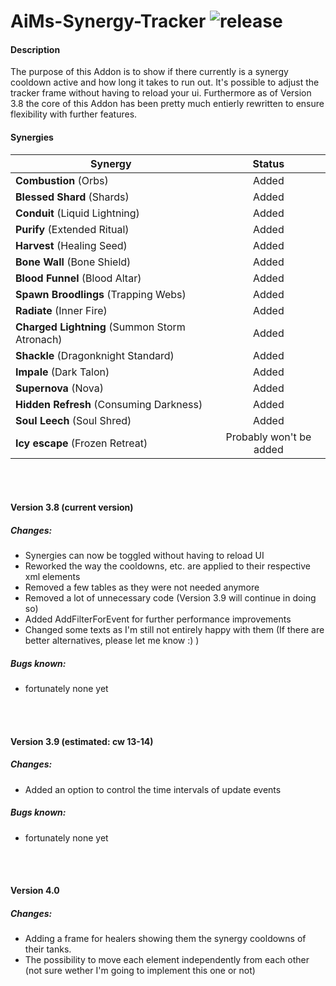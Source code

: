 ﻿# AiMs-Synergy-Tracker ![release](https://img.shields.io/badge/release-v3.8.6-yellow.svg)

#### Description
The purpose of this Addon is to show if there currently is a synergy cooldown active and how long it takes to run out.
It's possible to adjust the tracker frame without having to reload your ui.
Furthermore as of Version 3.8 the core of this Addon has been pretty much entierly rewritten to ensure flexibility with further features.


#### Synergies
| Synergy        | Status       |
| ------------- |:-------------:|
| **Combustion** (Orbs) | Added |
| **Blessed Shard** (Shards) | Added |
| **Conduit** (Liquid Lightning) | Added |
| **Purify** (Extended Ritual) | Added |
| **Harvest** (Healing Seed) | Added |
| **Bone Wall** (Bone Shield) | Added |
| **Blood Funnel** (Blood Altar) | Added |
| **Spawn Broodlings** (Trapping Webs) | Added |
| **Radiate** (Inner Fire) | Added |
| **Charged Lightning** (Summon Storm Atronach) | Added |
| **Shackle** (Dragonknight Standard) | Added |
| **Impale** (Dark Talon) | Added |
| **Supernova** (Nova) | Added |
| **Hidden Refresh** (Consuming Darkness) | Added |
| **Soul Leech** (Soul Shred) | Added |
| **Icy escape** (Frozen Retreat) | Probably won't be added |


<br><br>
#### Version 3.8 (current version)
##### Changes:
- Synergies can now be toggled without having to reload UI
- Reworked the way the cooldowns, etc. are applied to their respective xml elements
- Removed a few tables as they were not needed anymore
- Removed a lot of unnecessary code (Version 3.9 will continue in doing so)
- Added AddFilterForEvent for further performance improvements
- Changed some texts as I'm still not entirely happy with them (If there are better alternatives, please let me know :) )

##### Bugs known:
- fortunately none yet

<br><br>
#### Version 3.9 (estimated: cw 13-14)
##### Changes:
- Added an option to control the time intervals of update events

##### Bugs known:
- fortunately none yet

<br><br>
#### Version 4.0
##### Changes:
- Adding a frame for healers showing them the synergy cooldowns of their tanks.
- The possibility to move each element independently from each other (not sure wether I'm going to implement this one or not)
